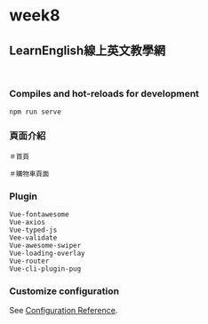 # week8

## LearnEnglish線上英文教學網
```


```

### Compiles and hot-reloads for development
```
npm run serve
```

### 頁面介紹
```
＃首頁

＃購物車頁面
```

### Plugin
```
Vue-fontawesome
Vue-axios
Vue-typed-js
Vee-validate
Vue-awesome-swiper
Vue-loading-overlay
Vue-router
Vue-cli-plugin-pug

```

### Customize configuration
See [Configuration Reference](https://cli.vuejs.org/config/).
